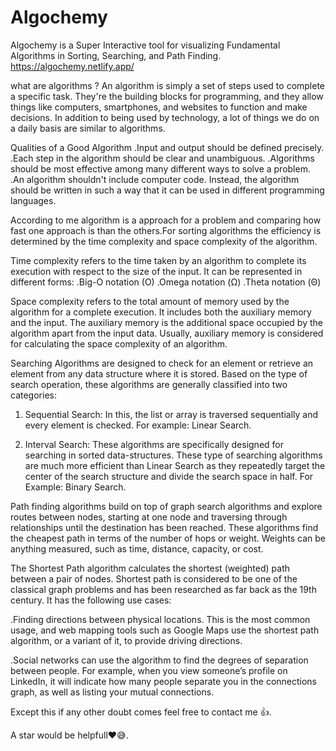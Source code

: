 # Algochemy
Algochemy is a Super Interactive tool for visualizing Fundamental Algorithms in Sorting, Searching, and Path Finding. 
https://algochemy.netlify.app/

what are algorithms ?
An algorithm is simply a set of steps used to complete a specific task. They're the building blocks for programming, and they allow things like computers, smartphones, and websites to function and make decisions. In addition to being used by technology, a lot of things we do on a daily basis are similar to algorithms.

Qualities of a Good Algorithm
.Input and output should be defined precisely.
.Each step in the algorithm should be clear and unambiguous.
.Algorithms should be most effective among many different ways to solve a problem.
.An algorithm shouldn't include computer code. Instead, the algorithm should be written in such a way that it can be used in different programming languages.

According to me algorithm is a approach for a problem and comparing how fast one approach is than the others.For sorting algorithms the efficiency is determined by the time complexity and space complexity of the algorithm.

Time complexity refers to the time taken by an algorithm to complete its execution with respect to the size of the input. It can be represented in different forms:
.Big-O notation (O)
.Omega notation (Ω)
.Theta notation (Θ)

Space complexity refers to the total amount of memory used by the algorithm for a complete execution. It includes both the auxiliary memory and the input.
The auxiliary memory is the additional space occupied by the algorithm apart from the input data. Usually, auxiliary memory is considered for calculating the space complexity of an algorithm.

Searching Algorithms are designed to check for an element or retrieve an element from any data structure where it is stored. Based on the type of search operation, these algorithms are generally classified into two categories:

1) Sequential Search: In this, the list or array is traversed sequentially and every element is checked. For example: Linear Search.

2) Interval Search: These algorithms are specifically designed for searching in sorted data-structures. These type of searching algorithms are much more efficient than                       Linear Search as they repeatedly target the center of the search structure and divide the search space in half. For Example: Binary Search.

Path finding algorithms build on top of graph search algorithms and explore routes between nodes, starting at one node and traversing through relationships until the destination has been reached. These algorithms find the cheapest path in terms of the number of hops or weight. Weights can be anything measured, such as time, distance, capacity, or cost.

The Shortest Path algorithm calculates the shortest (weighted) path between a pair of nodes. Shortest path is considered to be one of the classical graph problems and has been researched as far back as the 19th century. It has the following use cases:

.Finding directions between physical locations. This is the most common usage, and web mapping tools such as Google Maps use the shortest path algorithm, or a variant of it, to provide driving directions.

.Social networks can use the algorithm to find the degrees of separation between people. For example, when you view someone’s profile on LinkedIn, it will indicate how many people separate you in the connections graph, as well as listing your mutual connections.

Except this if any other doubt comes feel free to contact me 👍.

A star would be helpfull❤️😅.

